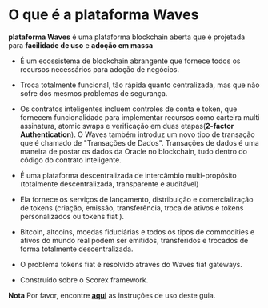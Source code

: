 # O que é a plataforma Waves

**plataforma Waves** é uma plataforma blockchain aberta que é projetada para **facilidade de uso** e **adoção em massa**

* É um ecossistema de blockchain abrangente que fornece todos os recursos necessários para adoção de negócios.
* Troca totalmente funcional, tão rápida quanto centralizada, mas que não sofre dos mesmos problemas de segurança.
* Os contratos inteligentes incluem controles de conta e token, que fornecem funcionalidade para implementar recursos como carteira multi assinatura, atomic swaps e verificação em duas etapas(**2-factor Authentication**). O Waves também introduz um novo tipo de transação que é chamado de "Transações de Dados". Transações de dados é uma maneira de postar os dados da Oracle no blockchain, tudo dentro do código do contrato inteligente.

* É uma plataforma descentralizada de intercâmbio multi-propósito \(totalmente descentralizada, transparente e auditável\)
* Ela fornece os serviços de lançamento, distribuição e comercialização de tokens \(criação, emissão, transferência, troca de ativos e tokens personalizados ou tokens fiat \).
* Bitcoin, altcoins, moedas fiduciárias e todos os tipos de commodities e ativos do mundo real podem ser emitidos, transferidos e trocados de forma totalmente descentralizada.
* O problema tokens fiat é resolvido através do Waves fiat gateways.
* Construído sobre o Scorex framework.

**Nota** Por favor, encontre [**aqui**](/overview/how-to-use-this-guide.md) as instruções de uso deste guia.
